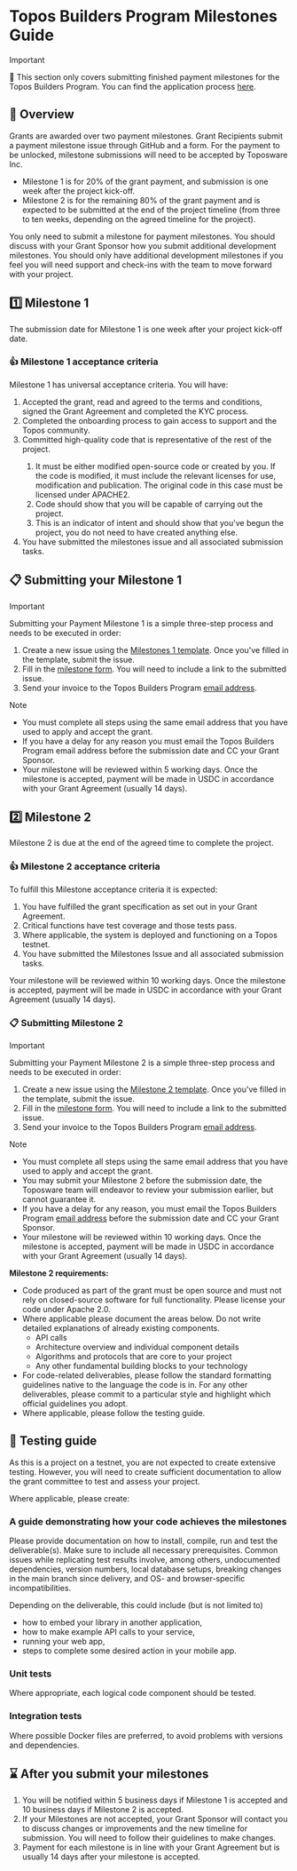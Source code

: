 # Topos Builders Program Milestones Guide

> [!IMPORTANT]
> 📢 This section only covers submitting finished payment milestones for the Topos Builders Program. You can find the application process [here](./README.md).

## 🎯 Overview

Grants are awarded over two payment milestones. Grant Recipients submit a payment milestone issue through GitHub and a form. For the payment to be unlocked, milestone submissions will need to be accepted by Toposware Inc.

* Milestone 1 is for 20% of the grant payment, and submission is one week after the project kick-off.
* Milestone 2 is for the remaining 80% of the grant payment and is expected to be submitted at the end of the project timeline (from three to ten weeks, depending on the agreed timeline for the project).

You only need to submit a milestone for payment milestones. You should discuss with your Grant Sponsor how you submit additional development milestones. You should only have additional development milestones if you feel you will need support and check-ins with the team to move forward with your project.

## 1️⃣ Milestone 1

The submission date for Milestone 1 is one week after your project kick-off date.

### 👍 Milestone 1 acceptance criteria

Milestone 1 has universal acceptance criteria. You will have:

<ol>
	<li>Accepted the grant, read and agreed to the terms and conditions, signed the Grant Agreement and completed the KYC process.</li>
	<li>Completed the onboarding process to gain access to support and the Topos community.</li>
	<li>Committed high-quality code that is representative of the rest of the project.</li>
		<ol>
		<li>It must be either modified open-source code or created by you. If the code is modified, it must include the relevant licenses for use, modification and publication. The original code in this case must be licensed under APACHE2.</li>
		<li>Code should show that you will be capable of carrying out the project.</li>
		<li>This is an indicator of intent and should show that you've begun the project, you do not need to have created anything else.</li>
		</ol>
	<li>You have submitted the milestones issue and all associated submission tasks.</li>
</ol>

## 📋 Submitting your Milestone 1

>[!IMPORTANT]
>Submitting your Payment Milestone 1 is a simple three-step process and needs to be executed in order:
>1. Create a new issue using the [Milestones 1 template](https://github.com/toposware/topos-builders-program/issues/new?assignees=&labels=Milestone+Submission&projects=toposware%2Ftopos-builders-program&template=milestone_template.yml&title=%5BMilestone+1+Submission%5D%3A+). Once you've filled in the template, submit the issue.
>2. Fill in the [milestone form](http://buildersprogram.toposware.com/milestonesform1). You will need to include a link to the submitted issue.
>3. Send your invoice to the Topos Builders Program [email address](mailto:builders@toposware.com).

>[!NOTE]
>* You must complete all steps using the same email address that you have used to apply and accept the grant.
>* If you have a delay for any reason you must email the Topos Builders Program email address before the submission date and CC your Grant Sponsor.
>* Your milestone will be reviewed within 5 working days. Once the milestone is accepted, payment will be made in USDC in accordance with your Grant Agreement (usually 14 days).

## 2️⃣ Milestone 2

Milestone 2 is due at the end of the agreed time to complete the project.

### 👍 Milestone 2 acceptance criteria

To fulfill this Milestone acceptance criteria it is expected:

<ol>
	<li>You have fulfilled the grant specification as set out in your Grant Agreement.</li>
	<li>Critical functions have test coverage and those tests pass.</li>
	<li>Where applicable, the system is deployed and functioning on a Topos testnet.</li>
	<li>You have submitted the Milestones Issue and all associated submission tasks.</li>
</ol>

Your milestone will be reviewed within 10 working days. Once the milestone is accepted, payment will be made in USDC in accordance with your Grant Agreement (usually 14 days).

### 📋 Submitting Milestone 2

>[!IMPORTANT]
>Submitting your Payment Milestone 2 is a simple three-step process and needs to be executed in order:
>1. Create a new issue using the [Milestone 2 template](https://github.com/toposware/topos-builders-program/issues/new?assignees=&labels=Milestone+Submission&projects=toposware%2Ftopos-builders-program&template=milestone_2_template.yml&title=%5BMilestone+2+Submission%5D%3A+). Once you've filled in the template, submit the issue.
>2. Fill in the [milestone form](http://buildersprogram.toposware.com/milestonesform2). You will need to include a link to the submitted issue.
>3. Send your invoice to the Topos Builders Program [email address](mailto:builders@toposware.com).

>[!NOTE]
>* You must complete all steps using the same email address that you have used to apply and accept the grant.
>* You may submit your Milestone 2 before the submission date, the Toposware team will endeavor to review your submission earlier, but cannot guarantee it.
>* If you have a delay for any reason, you must email the Topos Builders Program [email address](mailto:builders@toposware.com) before the submission date and CC your Grant Sponsor.
>* Your milestone will be reviewed within 10 working days. Once the milestone is accepted, payment will be made in USDC in accordance with your Grant Agreement (usually 14 days).

**Milestone 2 requirements:**

* Code produced as part of the grant must be open source and must not rely on closed-source software for full functionality. Please license your code under Apache 2.0.
* Where applicable please document the areas below. Do not write detailed explanations of already existing components.
	* API calls
	* Architecture overview and individual component details
	* Algorithms and protocols that are core to your project
	* Any other fundamental building blocks to your technology
* For code-related deliverables, please follow the standard formatting guidelines native to the language the code is in. For any other deliverables, please commit to a particular style and highlight which official guidelines you adopt.
* Where applicable, please follow the testing guide.

## 🧪 Testing guide

As this is a project on a testnet, you are not expected to create extensive testing. However, you will need to create sufficient documentation to allow the grant committee to test and assess your project.

Where applicable, please create:

### A guide demonstrating how your code achieves the milestones

Please provide documentation on how to install, compile, run and test the deliverable(s). Make sure to include all necessary prerequisites. Common issues while replicating test results involve, among others, undocumented dependencies, version numbers, local database setups, breaking changes in the main branch since delivery, and OS- and browser-specific incompatibilities.

Depending on the deliverable, this could include (but is not limited to)

* how to embed your library in another application,
* how to make example API calls to your service,
* running your web app,
* steps to complete some desired action in your mobile app.

### Unit tests

Where appropriate, each logical code component should be tested.

### Integration tests

Where possible Docker files are preferred, to avoid problems with versions and dependencies.

## ⌛ After you submit your milestones

1. You will be notified within 5 business days if Milestone 1 is accepted and 10 business days if Milestone 2 is accepted.
2. If your Milestones are not accepted, your Grant Sponsor will contact you to discuss changes or improvements and the new timeline for submission.  You will need to follow their guidelines to make changes.
3. Payment for each milestone is in line with your Grant Agreement but is usually 14 days after your milestone is accepted.
